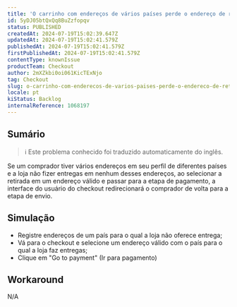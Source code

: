 ```yaml
---
title: 'O carrinho com endereços de vários países perde o endereço de retirada se a loja não puder enviar para todos os países'
id: 5yDJ05btQxQq8BuZzfopqv
status: PUBLISHED
createdAt: 2024-07-19T15:02:39.647Z
updatedAt: 2024-07-19T15:02:41.579Z
publishedAt: 2024-07-19T15:02:41.579Z
firstPublishedAt: 2024-07-19T15:02:41.579Z
contentType: knownIssue
productTeam: Checkout
author: 2mXZkbi0oi061KicTExNjo
tag: Checkout
slug: o-carrinho-com-enderecos-de-varios-paises-perde-o-endereco-de-retirada-se-a-loja-nao-puder-enviar-para-todos-os-paises
locale: pt
kiStatus: Backlog
internalReference: 1068197
---
```


## Sumário

>ℹ️ Este problema conhecido foi traduzido automaticamente do inglês.


Se um comprador tiver vários endereços em seu perfil de diferentes países e a loja não fizer entregas em nenhum desses endereços, ao selecionar a retirada em um endereço válido e passar para a etapa de pagamento, a interface do usuário do checkout redirecionará o comprador de volta para a etapa de envio.

## Simulação



- Registre endereços de um país para o qual a loja não oferece entrega;
- Vá para o checkout e selecione um endereço válido com o país para o qual a loja faz entregas;
- Clique em "Go to payment" (Ir para pagamento)

## Workaround


N/A





